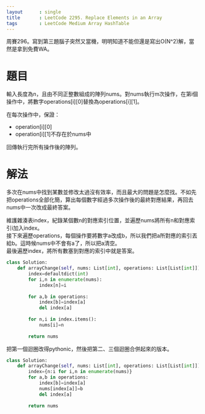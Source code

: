 ```yaml
--- 
layout      : single
title       : LeetCode 2295. Replace Elements in an Array
tags        : LeetCode Medium Array HashTable
---
```

周賽296。寫到第三題腦子突然又當機，明明知道不能但還是寫出O(N^2)解，當然是拿到免費WA。  

# 題目
輸入長度為n，且由不同正整數組成的陣列nums。對nums執行m次操作，在第i個操作中，將數字operations[i][0]替換為operations[i][1]。  

在每次操作中，保證：  
- operation[i][0]
- operation[i][1]不存在於nums中  

回傳執行完所有操作後的陣列。  

# 解法
多次在nums中找到某數並修改太過沒有效率，而且最大的問題是怎麼找。不如先把operations全部化簡，算出每個數字經過多次操作後的最終對應結果，再回去nums中一次改成最終答案。  

維護雜湊表index，紀錄某個數n的對應索引位置，並遍歷nums將所有n和對應索引i加入index。   
接下來遍歷operations，每個操作要將數字a改成b，所以我們把a所對應的索引丟給b。這時候nums中不會有a了，所以把a清空。  
最後遍歷index，將所有數塞到對應的索引中就是答案。  

```python
class Solution:
    def arrayChange(self, nums: List[int], operations: List[List[int]]) -> List[int]:
        index=defaultdict(int)
        for i,n in enumerate(nums):
            index[n]=i
            
        for a,b in operations:
            index[b]=index[a]
            del index[a]
            
        for n,i in index.items():
            nums[i]=n
            
        return nums
```

把第一個迴圈改得pythonic，然後把第二、三個迴圈合併起來的版本。  

```python
class Solution:
    def arrayChange(self, nums: List[int], operations: List[List[int]]) -> List[int]:
        index={n:i for i,n in enumerate(nums)}
        for a,b in operations:
            index[b]=index[a]
            nums[index[a]]=b
            del index[a]
            
        return nums
```
